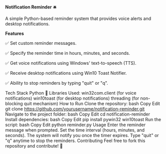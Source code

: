 **Notification Reminder** 🛎️

A simple Python-based reminder system that provides voice alerts and desktop notifications.
          
**Features**

✅ Set custom reminder messages.

✅ Specify the reminder time in hours, minutes, and seconds.

✅ Get voice notifications using Windows' text-to-speech (TTS).

✅ Receive desktop notifications using Win10 Toast Notifier.

✅ Ability to stop reminders by typing "quit" or "q".

Tech Stack
Python 🐍
Libraries Used:
win32com.client (for voice notifications)
win10toast (for desktop notifications)
threading (for non-blocking quit mechanism)
How to Run
Clone the repository:
bash
Copy
Edit
git clone https://github.com/yourusername/notification-reminder.git
Navigate to the project folder:
bash
Copy
Edit
cd notification-reminder
Install dependencies:
bash
Copy
Edit
pip install pywin32 win10toast
Run the script:
bash
Copy
Edit
python reminder.py
Usage
Enter the reminder message when prompted.
Set the time interval (hours, minutes, and seconds).
The system will notify you once the timer expires.
Type "quit" or "q" anytime to stop the reminders.
Contributing
Feel free to fork this repository and contribute! 🚀

